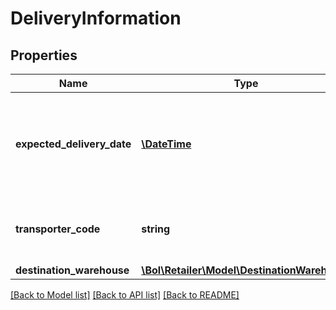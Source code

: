 # DeliveryInformation

## Properties
Name | Type | Description | Notes
------------ | ------------- | ------------- | -------------
**expected_delivery_date** | [**\DateTime**](\DateTime.md) | The expected delivery date of the shipment at the bol.com warehouse in ISO 8601 format. | 
**transporter_code** | **string** | The transporter that will pickup this replenishment. | 
**destination_warehouse** | [**\Bol\Retailer\Model\DestinationWarehouse**](DestinationWarehouse.md) |  | 

[[Back to Model list]](../README.md#documentation-for-models) [[Back to API list]](../README.md#documentation-for-api-endpoints) [[Back to README]](../README.md)


